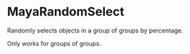 # MayaRandomSelect
Randomly selects objects in a group of groups by percentage.

Only works for groups of groups.